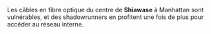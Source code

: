 Les câbles en fibre optique du centre de **Shiawase** à Manhattan sont vulnérables, et des shadowrunners en profitent une fois de plus pour accéder au réseau interne.
